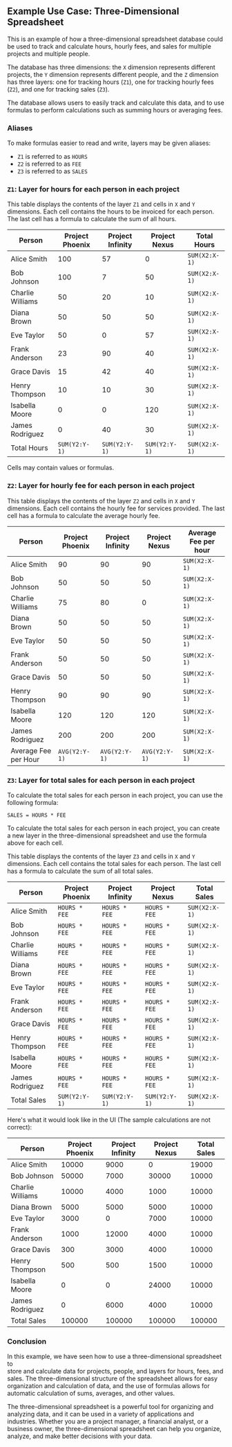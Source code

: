 ## Example Use Case: Three-Dimensional Spreadsheet

This is an example of how a three-dimensional spreadsheet database could be used 
to track and calculate hours, hourly fees, and sales for multiple projects and
multiple people.

The database has three dimensions: the `X` dimension represents different
projects, the `Y` dimension represents different people, and the `Z` dimension 
has three layers: one for tracking hours (`Z1`), one for tracking hourly 
fees (`Z2`), and one for tracking sales (`Z3`).

The database allows users to easily track and calculate this data, and to use 
formulas to perform calculations such as summing hours or averaging fees.

### Aliases

To make formulas easier to read and write, layers may be given aliases:

 * `Z1` is referred to as `HOURS`
 * `Z2` is referred to as `FEE`
 * `Z3` is referred to as `SALES`

### `Z1`: Layer for hours for each person in each project

This table displays the contents of the layer `Z1` and cells in `X` and `Y`
dimensions. Each cell contains the hours to be invoiced for each person. The
last cell has a formula to calculate the sum of all hours.

| Person           | Project Phoenix | Project Infinity | Project Nexus | Total Hours     |
|------------------|-----------------|------------------|---------------|-----------------|
| Alice Smith      | 100             | 57               | 0             | `SUM(X2:X-1)`   |
| Bob Johnson      | 100             | 7                | 50            | `SUM(X2:X-1)`   |
| Charlie Williams | 50              | 20               | 10            | `SUM(X2:X-1)`   |
| Diana Brown      | 50              | 50               | 50            | `SUM(X2:X-1)`   |
| Eve Taylor       | 50              | 0                | 57            | `SUM(X2:X-1)`   |
| Frank Anderson   | 23              | 90               | 40            | `SUM(X2:X-1)`   |
| Grace Davis      | 15              | 42               | 40            | `SUM(X2:X-1)`   |
| Henry Thompson   | 10              | 10               | 30            | `SUM(X2:X-1)`   |
| Isabella Moore   | 0               | 0                | 120           | `SUM(X2:X-1)`   |
| James Rodriguez  | 0               | 40               | 30            | `SUM(X2:X-1)`   |
| Total Hours      | `SUM(Y2:Y-1)`   | `SUM(Y2:Y-1)`    | `SUM(Y2:Y-1)` | `SUM(X2:X-1)`   |

Cells may contain values or formulas.

### `Z2`: Layer for hourly fee for each person in each project

This table displays the contents of the layer `Z2` and cells in `X` and `Y`
dimensions. Each cell contains the hourly fee for services provided. The
last cell has a formula to calculate the average hourly fee.

| Person                    | Project Phoenix | Project Infinity | Project Nexus | Average Fee per hour |
|---------------------------|-----------------|------------------|---------------|----------------------|
| Alice Smith               | 90              | 90               | 90            | `SUM(X2:X-1)`        |
| Bob Johnson               | 50              | 50               | 50            | `SUM(X2:X-1)`        |
| Charlie Williams          | 75              | 80               | 0             | `SUM(X2:X-1)`        |
| Diana Brown               | 50              | 50               | 50            | `SUM(X2:X-1)`        |
| Eve Taylor                | 50              | 50               | 50            | `SUM(X2:X-1)`        |
| Frank Anderson            | 50              | 50               | 50            | `SUM(X2:X-1)`        |
| Grace Davis               | 50              | 50               | 50            | `SUM(X2:X-1)`        |
| Henry Thompson            | 90              | 90               | 90            | `SUM(X2:X-1)`        |
| Isabella Moore            | 120             | 120              | 120           | `SUM(X2:X-1)`        |
| James Rodriguez           | 200             | 200              | 200           | `SUM(X2:X-1)`        |
| Average Fee per Hour      | `AVG(Y2:Y-1)`   | `AVG(Y2:Y-1)`    | `AVG(Y2:Y-1)` | `SUM(X2:X-1)`        |

### `Z3`: Layer for total sales for each person in each project

To calculate the total sales for each person in each project, you can use the
following formula:

```
SALES = HOURS * FEE
```

To calculate the total sales for each person in each project, you can create a
new layer in the three-dimensional spreadsheet and use the formula above for
each cell.

This table displays the contents of the layer `Z3` and cells in `X` and `Y`
dimensions. Each cell contains the total sales for each person. The
last cell has a formula to calculate the sum of all total sales.

| Person                   | Project Phoenix | Project Infinity | Project Nexus  | Total Sales     |
|--------------------------|-----------------|------------------|----------------|-----------------|
| Alice Smith              | `HOURS * FEE`   | `HOURS * FEE`    | `HOURS * FEE`  | `SUM(X2:X-1)`   |
| Bob Johnson              | `HOURS * FEE`   | `HOURS * FEE`    | `HOURS * FEE`  | `SUM(X2:X-1)`   |
| Charlie Williams         | `HOURS * FEE`   | `HOURS * FEE`    | `HOURS * FEE`  | `SUM(X2:X-1)`   |
| Diana Brown              | `HOURS * FEE`   | `HOURS * FEE`    | `HOURS * FEE`  | `SUM(X2:X-1)`   |
| Eve Taylor               | `HOURS * FEE`   | `HOURS * FEE`    | `HOURS * FEE`  | `SUM(X2:X-1)`   |
| Frank Anderson           | `HOURS * FEE`   | `HOURS * FEE`    | `HOURS * FEE`  | `SUM(X2:X-1)`   |
| Grace Davis              | `HOURS * FEE`   | `HOURS * FEE`    | `HOURS * FEE`  | `SUM(X2:X-1)`   |
| Henry Thompson           | `HOURS * FEE`   | `HOURS * FEE`    | `HOURS * FEE`  | `SUM(X2:X-1)`   |
| Isabella Moore           | `HOURS * FEE`   | `HOURS * FEE`    | `HOURS * FEE`  | `SUM(X2:X-1)`   |
| James Rodriguez          | `HOURS * FEE`   | `HOURS * FEE`    | `HOURS * FEE`  | `SUM(X2:X-1)`   |
| Total Sales              | `SUM(Y2:Y-1)`   | `SUM(Y2:Y-1)`    | `SUM(Y2:Y-1)`  | `SUM(X2:X-1)`   |

Here's what it would look like in the UI (The sample calculations are not 
correct):

| Person                   | Project Phoenix | Project Infinity | Project Nexus | Total Sales |
|--------------------------|-----------------|------------------|---------------|-------------|
| Alice Smith              | 10000           | 9000             | 0             | 19000       |
| Bob Johnson              | 50000           | 7000             | 30000         | 10000       |
| Charlie Williams         | 10000           | 4000             | 1000          | 10000       |
| Diana Brown              | 5000            | 5000             | 5000          | 10000       |
| Eve Taylor               | 3000            | 0                | 7000          | 10000       |
| Frank Anderson           | 1000            | 12000            | 4000          | 10000       |
| Grace Davis              | 300             | 3000             | 4000          | 10000       |
| Henry Thompson           | 500             | 500              | 1500          | 10000       |
| Isabella Moore           | 0               | 0                | 24000         | 10000       |
| James Rodriguez          | 0               | 6000             | 4000          | 10000       |
| Total Sales              | 100000          | 100000           | 100000        | 100000      |

### Conclusion

In this example, we have seen how to use a three-dimensional spreadsheet to  
store and calculate data for projects, people, and layers for hours, fees, 
and sales. The three-dimensional structure of the spreadsheet allows for 
easy organization and calculation of data, and the use of formulas allows 
for automatic calculation of sums, averages, and other values.

The three-dimensional spreadsheet is a powerful tool for organizing and  
analyzing data, and it can be used in a variety of applications and 
industries. Whether you are a project manager, a financial analyst, or a  
business owner, the three-dimensional spreadsheet can help you organize,  
analyze, and make better decisions with your data.
